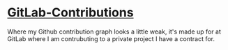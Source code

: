 # [GitLab-Contributions](https://gitlab.com/adamhnkly)

Where my Github contribution graph looks a little weak, it's made up for at GitLab where I am contrubuting to a private project I have a contract for.
